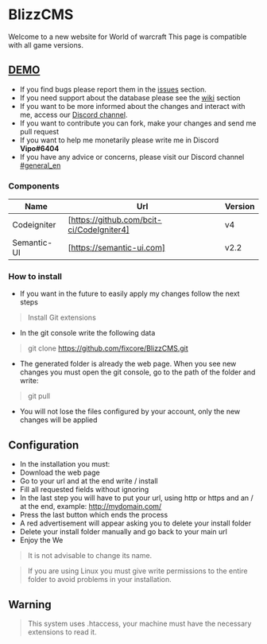 # BlizzCMS

Welcome to a new website for World of warcraft
This page is compatible with all game versions.

## [DEMO](http://149.202.243.15/)

* If you find bugs please report them in the [issues](https://github.com/fixcore/BlizzCMS/issues) section.
* If you need support about the database please see the [wiki](https://github.com/fixcore/BlizzCMS/wiki) section
* If you want to be more informed about the changes and interact with me, access our [Discord channel](https://discord.gg/WGGGVgX).
* If you want to contribute you can fork, make your changes and send me pull request
* If you want to help me monetarily please write me in Discord **Vipo#6404**
* If you have any advice or concerns, please visit our Discord channel [#general_en](https://discord.gg/WGGGVgX)


### Components

| Name | Url | Version |
| ------ | ------ | ------ |
| Codeigniter | [https://github.com/bcit-ci/CodeIgniter4] | v4 |
| Semantic-UI | [https://semantic-ui.com] | v2.2 |

### How to install

* If you want in the future to easily apply my changes follow the next steps

> Install Git extensions

* In the git console write the following data

> git clone https://github.com/fixcore/BlizzCMS.git
* The generated folder is already the web page. When you see new changes you must open the git console, go to the path of the folder and write:

> git pull
* You will not lose the files configured by your account, only the new changes will be applied

## Configuration

* In the installation you must:
* Download the web page
* Go to your url and at the end write / install
* Fill all requested fields without ignoring
* In the last step you will have to put your url, using http or https and an / at the end, example: http://mydomain.com/
* Press the last button which ends the process
* A red advertisement will appear asking you to delete your install folder
* Delete your install folder manually and go back to your main url
* Enjoy the We

> It is not advisable to change its name.

> If you are using Linux you must give write permissions to the entire folder to avoid problems in your installation.

## Warning

> This system uses .htaccess, your machine must have the necessary extensions to read it.
